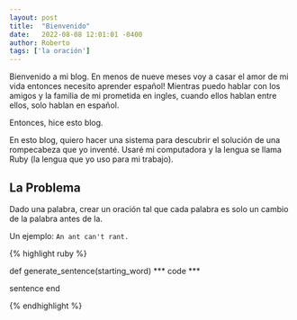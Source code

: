 ```yaml
---
layout: post
title:  "Bienvenido"
date:   2022-08-08 12:01:01 -0400
author: Roberto
tags: ['la oración']
---
```


Bienvenido a mi blog. En menos de nueve meses voy a casar el amor de mi vida entonces necesito aprender español! Mientras puedo hablar con los amigos y la familia de mi prometida en ingles, cuando ellos hablan entre ellos, solo hablan en español.

Entonces, hice esto blog.

En esto blog, quiero hacer una sistema para descubrir el solución de una rompecabeza que yo inventé. Usaré mi computadora y la lengua se llama Ruby (la lengua que yo uso para mi trabajo).

## La Problema

Dado una palabra, crear un oración tal que cada palabra es solo un cambio de la palabra antes de la.

Un ejemplo: `An ant can't rant.`

{% highlight ruby %}

def generate_sentence(starting_word)
  *** code ***

  sentence
end

{% endhighlight %}
